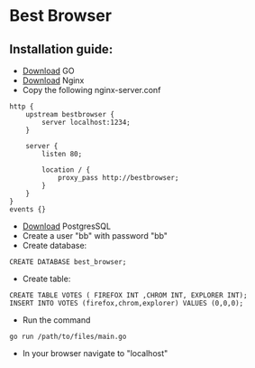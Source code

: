# Best Browser

## Installation guide:
* [Download](https://golang.org/dl/) GO 
* [Download](https://www.nginx.com/resources/admin-guide/installing-nginx-open-source/) Nginx
* Copy the following nginx-server.conf
```
http {
    upstream bestbrowser {
        server localhost:1234;
    }
    
    server {
        listen 80;

        location / {
            proxy_pass http://bestbrowser;
        }
    }
}
events {}
```
* [Download](https://www.postgresql.org/download/) PostgresSQL
* Create a user "bb" with password "bb"
* Create database:
```
CREATE DATABASE best_browser;
```
* Create table:
```
CREATE TABLE VOTES ( FIREFOX INT ,CHROM INT, EXPLORER INT);
INSERT INTO VOTES (firefox,chrom,explorer) VALUES (0,0,0);
```
* Run the command 
```
go run /path/to/files/main.go
```
* In your browser navigate to "localhost"
